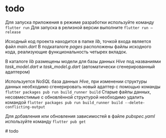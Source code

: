 # todo

Для запуска приложения в режиме разработки используйте команду `flutter run` 
Для запуска в релизной версии выполните `flutter run –release`

Исходный код проекта находится в папке _lib_, точкой входа является файл _main.dart_ 
В подкаталоге _pages_ расположены файлы исходного кода, реализующие функциональность четырех вкладок.

В каталоге _lib_ размещены модели для базы данных _Hive_ под названиями _task_model.dart_ и _task_model.g.dart_ (автоматически сгенерированный адаптером)

Используется _NoSQL_ база данных _Hive_, при изменении структуры данных необходимо сгенерировать новый адаптер с помощью команды `flutter packages pub run build_runner build`
Старые файлы данных, несовместимые с обновлённой структурой необходимо удалить командой `flutter packages pub run build_runner build --delete-conflicting-output`

Для добавления или обновления зависимостей в файле _pubspec.yaml_ используйте команду `flutter pub get`

#   t o d o 
 
 
